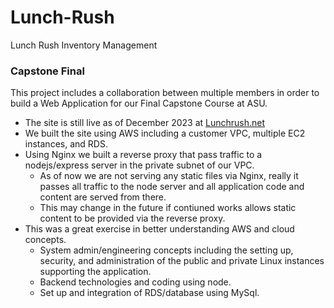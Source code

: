 # Lunch-Rush
Lunch Rush Inventory Management 

### Capstone Final 
This project includes a collaboration between multiple members in order to build a Web Application for our Final Capstone Course at ASU. 

* The site is still live as of December 2023 at [Lunchrush.net](https://lunchrush.net)
* We built the site using AWS including a customer VPC, multiple EC2 instances, and RDS.
* Using Nginx we built a reverse proxy that pass traffic to a nodejs/express server in the private subnet of our VPC.
    * As of now we are not serving any static files via Nginx, really it passes all traffic to the node server and all application code and content are served from there.
    * This may change in the future if contiuned works allows static content to be provided via the reverse proxy.
* This was a great exercise in better understanding AWS and cloud concepts.
    * System admin/engineering concepts including the setting up, security, and administration of the public and private Linux instances supporting the application.
    * Backend technologies and coding using node.
    * Set up and integration of RDS/database using MySql. 

